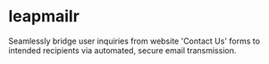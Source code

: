 # leapmailr
Seamlessly bridge user inquiries from website 'Contact Us' forms to intended recipients via automated, secure email transmission.
